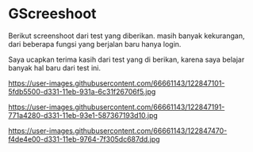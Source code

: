 # GScreeshoot

Berikut screenshoot dari test yang diberikan.
masih banyak kekurangan, dari beberapa fungsi yang berjalan baru hanya login.

Saya ucapkan terima kasih dari test yang di berikan, karena saya belajar banyak hal baru dari test ini.


https://user-images.githubusercontent.com/66661143/122847101-5fdb5500-d331-11eb-931a-6c31f26706f5.jpg

https://user-images.githubusercontent.com/66661143/122847191-771a4280-d331-11eb-93e1-587367193d10.jpg

https://user-images.githubusercontent.com/66661143/122847470-f4de4e00-d331-11eb-9764-7f305dc687dd.jpg
